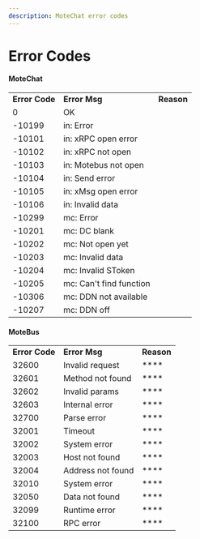```yaml
---
description: MoteChat error codes
---
```


# Error Codes

#### MoteChat

|  |  |  |
| :--- | :--- | :--- |
| **Error Code** | **Error Msg** | **Reason** |
| 0 | OK |   |
| -10199 | in: Error |   |
| -10101 | in: xRPC open error |   |
| -10102 | in: xRPC not open |   |
| -10103 | in: Motebus not open |   |
| -10104 | in: Send error |   |
| -10105 | in: xMsg open error |   |
| -10106 | in: Invalid data |   |
| -10299 | mc: Error |   |
| -10201 | mc: DC blank |   |
| -10202 | mc: Not open yet |   |
| -10203 | mc: Invalid data |   |
| -10204 | mc: Invalid SToken |   |
| -10205 | mc: Can't find function |   |
| -10306 | mc: DDN not available |   |
| -10207 | mc: DDN off |   |



#### MoteBus

|  |  |  |
| :--- | :--- | :--- |
| **Error Code** | **Error Msg** | **Reason** |
| 32600 | Invalid request |  **** |
| 32601 | Method not found |  **** |
| 32602 | Invalid params |  **** |
| 32603 | Internal error |  **** |
| 32700 | Parse error |  **** |
| 32001 | Timeout |  **** |
| 32002 | System error |  **** |
| 32003 | Host not found |  **** |
| 32004 | Address not found |  **** |
| 32010 | System error |  **** |
| 32050 | Data not found |  **** |
| 32099 | Runtime error |  **** |
| 32100 | RPC error |  **** |

